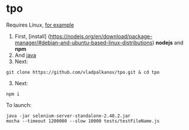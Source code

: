 # tpo

Requires Linux, [for example](http://www.ubuntu.com/download/desktop)

1. First, [install] (https://nodejs.org/en/download/package-manager/#debian-and-ubuntu-based-linux-distributions) __nodejs__ and __npm__
2. And [java](http://askubuntu.com/questions/48468/how-do-i-install-java)
2. Next:

```
git clone https://github.com/vladpalkanov/tpo.git & cd tpo
```

3. Next:
```
npm i
```

To launch:
```
java -jar selenium-server-standalone-2.48.2.jar
mocha --timeout 1200000 --slow 10000 tests/testFileName.js
```
